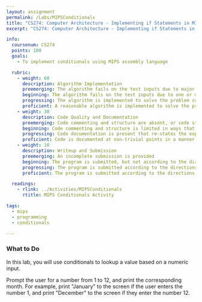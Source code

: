 ```yaml
---
layout: assignment
permalink: /Labs/MIPSConditionals
title: "CS274: Computer Architecture - Implementing if Statements in MIPS Assembly"
excerpt: "CS274: Computer Architecture - Implementing if Statements in MIPS Assembly"

info:
  coursenum: CS274
  points: 100
  goals:
    - To implement conditionals using MIPS assembly language

  rubric:
    - weight: 60
      description: Algorithm Implementation
      preemerging: The algorithm fails on the test inputs due to major issues, or the program fails to compile and/or run
      beginning: The algorithm fails on the test inputs due to one or more minor issues
      progressing: The algorithm is implemented to solve the problem correctly according to given test inputs, but would fail if executed in a general case due to a minor issue or omission in the algorithm design or implementation
      proficient: A reasonable algorithm is implemented to solve the problem which correctly solves the problem according to the given test inputs, and would be reasonably expected to solve the problem in the general case
    - weight: 30
      description: Code Quality and Documentation
      preemerging: Code commenting and structure are absent, or code structure departs significantly from best practice, and/or the code departs significantly from the style guide
      beginning: Code commenting and structure is limited in ways that reduce the readability of the program, and/or there are minor departures from the style guide
      progressing: Code documentation is present that re-states the explicit code definitions, and/or code is written that mostly adheres to the style guide
      proficient: Code is documented at non-trivial points in a manner that enhances the readability of the program, and code is written according to the style guide
    - weight: 10
      description: Writeup and Submission
      preemerging: An incomplete submission is provided
      beginning: The program is submitted, but not according to the directions in one or more ways (for example, because it is lacking a readme writeup)
      progressing: The program is submitted according to the directions with a minor omission or correction needed, and with at least superficial responses to the bolded questions throughout
      proficient: The program is submitted according to the directions, including a readme writeup describing the solution, and thoughtful answers to the bolded questions throughout

  readings:
    - rlink: ../Activities/MIPSConditionals
      rtitle: MIPS Conditionals Activity

tags:
  - mips
  - programming
  - conditionals

---
```


### What to Do

In this lab, you will use conditionals to lookup a value based on a numeric input.  

Prompt the user for a number from 1 to 12, and print the corresponding month.  For example, print "January" to the screen if the user enters the number 1, and print "December" to the screen if they enter the number 12.